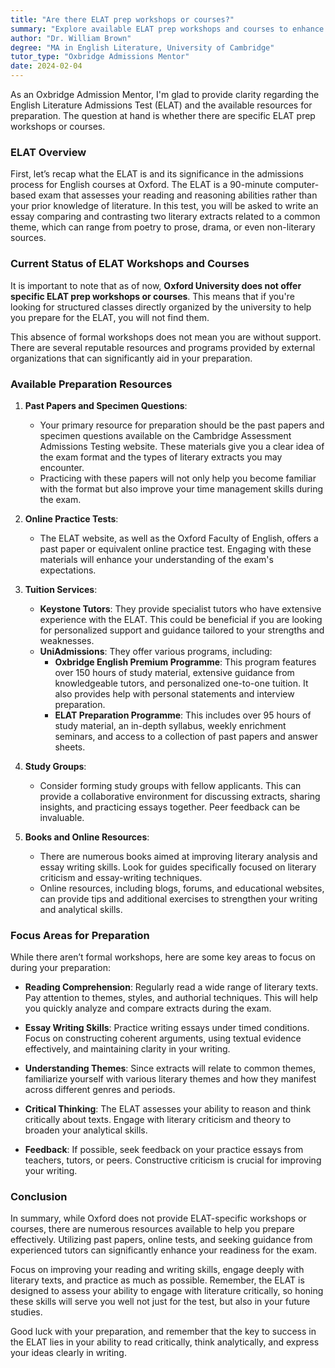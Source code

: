 ```yaml
---
title: "Are there ELAT prep workshops or courses?"
summary: "Explore available ELAT prep workshops and courses to enhance your skills for the English Literature Admissions Test and boost your Oxford application."
author: "Dr. William Brown"
degree: "MA in English Literature, University of Cambridge"
tutor_type: "Oxbridge Admissions Mentor"
date: 2024-02-04
---
```


As an Oxbridge Admission Mentor, I'm glad to provide clarity regarding the English Literature Admissions Test (ELAT) and the available resources for preparation. The question at hand is whether there are specific ELAT prep workshops or courses. 

### ELAT Overview

First, let’s recap what the ELAT is and its significance in the admissions process for English courses at Oxford. The ELAT is a 90-minute computer-based exam that assesses your reading and reasoning abilities rather than your prior knowledge of literature. In this test, you will be asked to write an essay comparing and contrasting two literary extracts related to a common theme, which can range from poetry to prose, drama, or even non-literary sources. 

### Current Status of ELAT Workshops and Courses

It is important to note that as of now, **Oxford University does not offer specific ELAT prep workshops or courses**. This means that if you're looking for structured classes directly organized by the university to help you prepare for the ELAT, you will not find them. 

This absence of formal workshops does not mean you are without support. There are several reputable resources and programs provided by external organizations that can significantly aid in your preparation.

### Available Preparation Resources

1. **Past Papers and Specimen Questions**: 
   - Your primary resource for preparation should be the past papers and specimen questions available on the Cambridge Assessment Admissions Testing website. These materials give you a clear idea of the exam format and the types of literary extracts you may encounter. 
   - Practicing with these papers will not only help you become familiar with the format but also improve your time management skills during the exam.

2. **Online Practice Tests**:
   - The ELAT website, as well as the Oxford Faculty of English, offers a past paper or equivalent online practice test. Engaging with these materials will enhance your understanding of the exam's expectations.

3. **Tuition Services**:
   - **Keystone Tutors**: They provide specialist tutors who have extensive experience with the ELAT. This could be beneficial if you are looking for personalized support and guidance tailored to your strengths and weaknesses.
   - **UniAdmissions**: They offer various programs, including:
     - **Oxbridge English Premium Programme**: This program features over 150 hours of study material, extensive guidance from knowledgeable tutors, and personalized one-to-one tuition. It also provides help with personal statements and interview preparation.
     - **ELAT Preparation Programme**: This includes over 95 hours of study material, an in-depth syllabus, weekly enrichment seminars, and access to a collection of past papers and answer sheets. 

4. **Study Groups**: 
   - Consider forming study groups with fellow applicants. This can provide a collaborative environment for discussing extracts, sharing insights, and practicing essays together. Peer feedback can be invaluable.

5. **Books and Online Resources**: 
   - There are numerous books aimed at improving literary analysis and essay writing skills. Look for guides specifically focused on literary criticism and essay-writing techniques.
   - Online resources, including blogs, forums, and educational websites, can provide tips and additional exercises to strengthen your writing and analytical skills.

### Focus Areas for Preparation

While there aren’t formal workshops, here are some key areas to focus on during your preparation:

- **Reading Comprehension**: Regularly read a wide range of literary texts. Pay attention to themes, styles, and authorial techniques. This will help you quickly analyze and compare extracts during the exam.
  
- **Essay Writing Skills**: Practice writing essays under timed conditions. Focus on constructing coherent arguments, using textual evidence effectively, and maintaining clarity in your writing.

- **Understanding Themes**: Since extracts will relate to common themes, familiarize yourself with various literary themes and how they manifest across different genres and periods.

- **Critical Thinking**: The ELAT assesses your ability to reason and think critically about texts. Engage with literary criticism and theory to broaden your analytical skills.

- **Feedback**: If possible, seek feedback on your practice essays from teachers, tutors, or peers. Constructive criticism is crucial for improving your writing.

### Conclusion

In summary, while Oxford does not provide ELAT-specific workshops or courses, there are numerous resources available to help you prepare effectively. Utilizing past papers, online tests, and seeking guidance from experienced tutors can significantly enhance your readiness for the exam. 

Focus on improving your reading and writing skills, engage deeply with literary texts, and practice as much as possible. Remember, the ELAT is designed to assess your ability to engage with literature critically, so honing these skills will serve you well not just for the test, but also in your future studies.

Good luck with your preparation, and remember that the key to success in the ELAT lies in your ability to read critically, think analytically, and express your ideas clearly in writing.
    